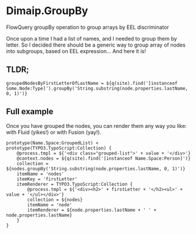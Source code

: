 # Dimaip.GroupBy
FlowQuery groupBy operation to group arrays by EEL discriminator

Once upon a time I had a list of names, and I needed to group them by letter.
So I decided there should be a generic way to group array of nodes into subgroups, based on EEL expression... And here it is!

## TLDR;

```
groupedNodesByFirstLetterOfLastName = ${q(site).find('[instanceof Some.Node:Type]').groupBy('String.substring(node.properties.lastName, 0, 1)')}
```

## Full example

Once you have grouped the nodes, you can render them any way you like: with Fluid (yikes!) or with Fusion (yay!).

```
prototype(Name.Space:GroupedList) < prototype(TYPO3.TypoScript:Collection) {
	@process.tmpl = ${'<div class="grouped-list">' + value + '</div>'}
	@context.nodes = ${q(site).find('[instanceof Name.Space:Person]')}
	collection = ${nodes.groupBy('String.substring(node.properties.lastName, 0, 1)')}
	itemName = 'nodes'
	itemKey = 'firstLetter'
	itemRenderer = TYPO3.TypoScript:Collection {
		@process.tmpl = ${'<div><h2>' + firstLetter + '</h2><ul>' + value + '</ul></div>'}
		collection = ${nodes}
		itemName = 'node'
		itemRenderer = ${node.properties.lastName + ' ' + node.properties.lastName}
	}
}
```
